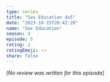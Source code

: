 ```yaml
---
type: series
title: "Sex Education 4x5"
date: "2023-10-15T20:42:28"
name: "Sex Education"
season: 4
episode: 5
rating: 2
ratingEmoji: ⭐️⭐️
share: false
---
```


_[No review was written for this episode]_
